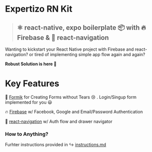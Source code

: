 # Expertizo RN Kit

> ## ⚛️ react-native, expo boilerplate 📦 with 🔥 Firebase & 🔄 react-navigation

Wanting to kickstart your React Native project with Firebase and react-navigation? or tired of implementing simple app flow again and again?

<b>Robust Solution is here 🎉</b>

# Key Features

📃 [Formik](https://github.com/formik) for Creating Forms without Tears 😢 . Login/Singup form implemented for you 😃

🔥 [Firebase](https://github.com/firebase) w/ Facebook, Google and Email/Password Authentication

🔄 [react-navigation](https://github.com/react-navigation) w/ Auth flow and drawer navigator

### How to Anything?

Furhter instructions provided in ↪️ [instructions.md](https://github.com/nomangul/expertizo-rn-kit/instructions.md)
